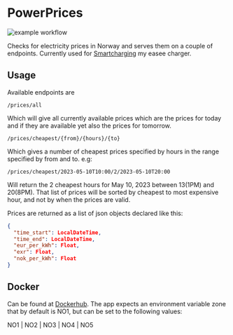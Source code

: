 # PowerPrices
![example workflow](https://github.com/steintokvam/powerprices/actions/workflows/main.yml/badge.svg?event=push)

Checks for electricity prices in Norway and serves them on a couple of endpoints. Currently used for [Smartcharging](https://github.com/SteinTokvam/SmartCharger) my easee charger.

## Usage
Available endpoints are 

```
/prices/all
```
Which will give all currently available prices which are the prices for today and if they are available yet also the prices for tomorrow.

```
/prices/cheapest/{from}/{hours}/{to}
```
Which gives a number of cheapest prices specified by hours in the range specified by from and to.
e.g:
```
/prices/cheapest/2023-05-10T10:00/2/2023-05-10T20:00
```
Will return the 2 cheapest hours for May 10, 2023 between 13(1PM) and 20(8PM). That list of prices will be sorted by cheapest to most expensive hour, and not by when the prices are valid.

Prices are returned as a list of json objects declared like this:
```json
{
  "time_start": LocalDateTime,
  "time_end": LocalDateTime,
  "eur_per_kWh": Float,
  "exr": Float,
  "nok_per_kWh": Float
}
```

## Docker
Can be found at [Dockerhub](https://hub.docker.com/r/steintokvam/powerprices).
The app expects an environment variable zone that by default is NO1, but can be set to the following values:

NO1 | NO2 | NO3 | NO4 | NO5
